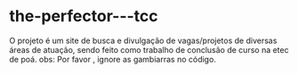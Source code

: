# the-perfector---tcc
O projeto é um site de busca e divulgação de vagas/projetos de diversas áreas de atuação, sendo feito como trabalho de conclusão de curso na etec de poá.
obs: Por favor , ignore as gambiarras no código.

